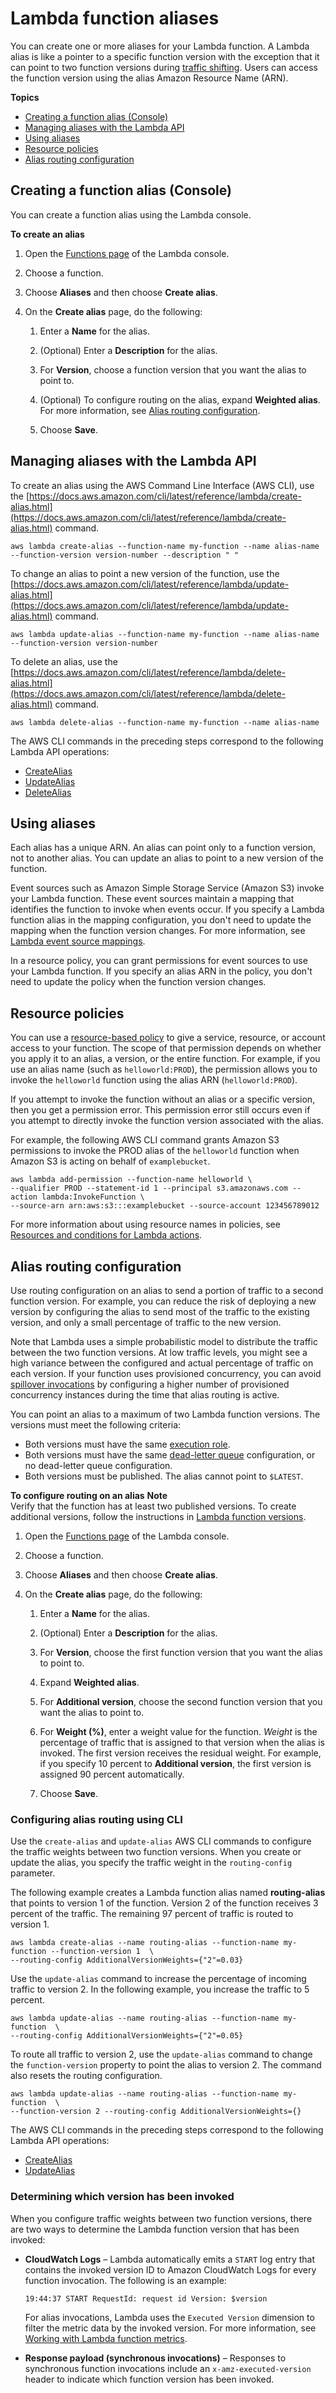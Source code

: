 # Lambda function aliases<a name="configuration-aliases"></a>

You can create one or more aliases for your Lambda function\. A Lambda alias is like a pointer to a specific function version with the exception that it can point to two function versions during [traffic shifting](https://aws.amazon.com/about-aws/whats-new/2017/11/aws-lambda-supports-traffic-shifting-and-phased-deployments-with-aws-codedeploy/)\. Users can access the function version using the alias Amazon Resource Name \(ARN\)\.

**Topics**
+ [Creating a function alias \(Console\)](#configuration-aliases-config)
+ [Managing aliases with the Lambda API](#versioning-aliases-api)
+ [Using aliases](#using-aliases)
+ [Resource policies](#versioning-permissions-alias)
+ [Alias routing configuration](#configuring-alias-routing)

## Creating a function alias \(Console\)<a name="configuration-aliases-config"></a>

You can create a function alias using the Lambda console\.

**To create an alias**

1. Open the [Functions page](https://console.aws.amazon.com/lambda/home#/functions) of the Lambda console\.

1. Choose a function\.

1. Choose **Aliases** and then choose **Create alias**\.

1. On the **Create alias** page, do the following:

   1. Enter a **Name** for the alias\.

   1. \(Optional\) Enter a **Description** for the alias\.

   1. For **Version**, choose a function version that you want the alias to point to\.

   1. \(Optional\) To configure routing on the alias, expand **Weighted alias**\. For more information, see [Alias routing configuration](#configuring-alias-routing)\.

   1. Choose **Save**\.

## Managing aliases with the Lambda API<a name="versioning-aliases-api"></a>

To create an alias using the AWS Command Line Interface \(AWS CLI\), use the [https://docs.aws.amazon.com/cli/latest/reference/lambda/create-alias.html](https://docs.aws.amazon.com/cli/latest/reference/lambda/create-alias.html) command\.

```
aws lambda create-alias --function-name my-function --name alias-name --function-version version-number --description " "
```

To change an alias to point a new version of the function, use the [https://docs.aws.amazon.com/cli/latest/reference/lambda/update-alias.html](https://docs.aws.amazon.com/cli/latest/reference/lambda/update-alias.html) command\.

```
aws lambda update-alias --function-name my-function --name alias-name --function-version version-number 
```

To delete an alias, use the [https://docs.aws.amazon.com/cli/latest/reference/lambda/delete-alias.html](https://docs.aws.amazon.com/cli/latest/reference/lambda/delete-alias.html) command\.

```
aws lambda delete-alias --function-name my-function --name alias-name 
```

 The AWS CLI commands in the preceding steps correspond to the following Lambda API operations:
+ [CreateAlias](API_CreateAlias.md)
+ [UpdateAlias](API_UpdateAlias.md)
+ [DeleteAlias](API_DeleteAlias.md)

## Using aliases<a name="using-aliases"></a>

Each alias has a unique ARN\. An alias can point only to a function version, not to another alias\. You can update an alias to point to a new version of the function\.

Event sources such as Amazon Simple Storage Service \(Amazon S3\) invoke your Lambda function\. These event sources maintain a mapping that identifies the function to invoke when events occur\. If you specify a Lambda function alias in the mapping configuration, you don't need to update the mapping when the function version changes\. For more information, see [Lambda event source mappings](invocation-eventsourcemapping.md)\.

In a resource policy, you can grant permissions for event sources to use your Lambda function\. If you specify an alias ARN in the policy, you don't need to update the policy when the function version changes\.

## Resource policies<a name="versioning-permissions-alias"></a>

You can use a [resource\-based policy](access-control-resource-based.md) to give a service, resource, or account access to your function\. The scope of that permission depends on whether you apply it to an alias, a version, or the entire function\. For example, if you use an alias name \(such as `helloworld:PROD`\), the permission allows you to invoke the `helloworld` function using the alias ARN \(`helloworld:PROD`\)\.

If you attempt to invoke the function without an alias or a specific version, then you get a permission error\. This permission error still occurs even if you attempt to directly invoke the function version associated with the alias\.

For example, the following AWS CLI command grants Amazon S3 permissions to invoke the PROD alias of the `helloworld` function when Amazon S3 is acting on behalf of `examplebucket`\.

```
aws lambda add-permission --function-name helloworld \
--qualifier PROD --statement-id 1 --principal s3.amazonaws.com --action lambda:InvokeFunction \
--source-arn arn:aws:s3:::examplebucket --source-account 123456789012
```

For more information about using resource names in policies, see [Resources and conditions for Lambda actions](lambda-api-permissions-ref.md)\.

## Alias routing configuration<a name="configuring-alias-routing"></a>

Use routing configuration on an alias to send a portion of traffic to a second function version\. For example, you can reduce the risk of deploying a new version by configuring the alias to send most of the traffic to the existing version, and only a small percentage of traffic to the new version\.

Note that Lambda uses a simple probabilistic model to distribute the traffic between the two function versions\. At low traffic levels, you might see a high variance between the configured and actual percentage of traffic on each version\. If your function uses provisioned concurrency, you can avoid [spillover invocations](monitoring-metrics.md#monitoring-metrics-invocation) by configuring a higher number of provisioned concurrency instances during the time that alias routing is active\. 

You can point an alias to a maximum of two Lambda function versions\. The versions must meet the following criteria:
+ Both versions must have the same [execution role](lambda-intro-execution-role.md)\.
+ Both versions must have the same [dead\-letter queue](invocation-async.md#invocation-dlq) configuration, or no dead\-letter queue configuration\.
+ Both versions must be published\. The alias cannot point to `$LATEST`\.

**To configure routing on an alias**
**Note**  
Verify that the function has at least two published versions\. To create additional versions, follow the instructions in [Lambda function versions](configuration-versions.md)\.

1. Open the [Functions page](https://console.aws.amazon.com/lambda/home#/functions) of the Lambda console\.

1. Choose a function\.

1. Choose **Aliases** and then choose **Create alias**\.

1. On the **Create alias** page, do the following:

   1. Enter a **Name** for the alias\.

   1. \(Optional\) Enter a **Description** for the alias\.

   1. For **Version**, choose the first function version that you want the alias to point to\.

   1. Expand **Weighted alias**\.

   1. For **Additional version**, choose the second function version that you want the alias to point to\.

   1. For **Weight \(%\)**, enter a weight value for the function\. *Weight* is the percentage of traffic that is assigned to that version when the alias is invoked\. The first version receives the residual weight\. For example, if you specify 10 percent to **Additional version**, the first version is assigned 90 percent automatically\.

   1. Choose **Save**\.

### Configuring alias routing using CLI<a name="configuring-routing"></a>

Use the `create-alias` and `update-alias` AWS CLI commands to configure the traffic weights between two function versions\. When you create or update the alias, you specify the traffic weight in the `routing-config` parameter\.

The following example creates a Lambda function alias named **routing\-alias** that points to version 1 of the function\. Version 2 of the function receives 3 percent of the traffic\. The remaining 97 percent of traffic is routed to version 1\.

```
aws lambda create-alias --name routing-alias --function-name my-function --function-version 1  \
--routing-config AdditionalVersionWeights={"2"=0.03}
```

Use the `update-alias` command to increase the percentage of incoming traffic to version 2\. In the following example, you increase the traffic to 5 percent\.

```
aws lambda update-alias --name routing-alias --function-name my-function  \
--routing-config AdditionalVersionWeights={"2"=0.05}
```

To route all traffic to version 2, use the `update-alias` command to change the `function-version` property to point the alias to version 2\. The command also resets the routing configuration\.

```
aws lambda update-alias --name routing-alias --function-name my-function  \
--function-version 2 --routing-config AdditionalVersionWeights={}
```

 The AWS CLI commands in the preceding steps correspond to the following Lambda API operations:
+ [CreateAlias](API_CreateAlias.md)
+ [UpdateAlias](API_UpdateAlias.md)

### Determining which version has been invoked<a name="determining-routing-version"></a>

When you configure traffic weights between two function versions, there are two ways to determine the Lambda function version that has been invoked:
+ **CloudWatch Logs** – Lambda automatically emits a `START` log entry that contains the invoked version ID to Amazon CloudWatch Logs for every function invocation\. The following is an example:

  `19:44:37 START RequestId: request id Version: $version ` 

  For alias invocations, Lambda uses the `Executed Version` dimension to filter the metric data by the invoked version\. For more information, see [Working with Lambda function metrics](monitoring-metrics.md)\.
+ **Response payload \(synchronous invocations\)** – Responses to synchronous function invocations include an `x-amz-executed-version` header to indicate which function version has been invoked\.

 
